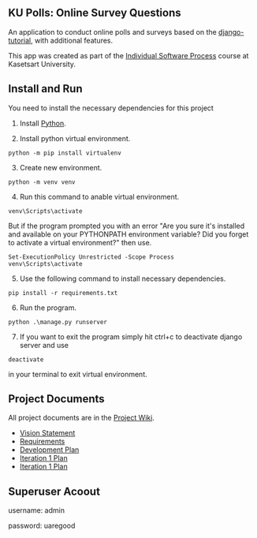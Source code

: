 ## KU Polls: Online Survey Questions 

An application to conduct online polls and surveys based
on the [django-tutorial](https://docs.djangoproject.com/en/4.2/intro/tutorial01/), with
additional features.

This app was created as part of the [Individual Software Process](
https://cpske.github.io/ISP) course at Kasetsart University.

## Install and Run

You need to install the necessary dependencies for this project
1. Install [Python](https://www.python.org/downloads/).

2. Install python virtual environment.
```
python -m pip install virtualenv 
```
3. Create new environment.
```
python -m venv venv
```
4. Run this command to anable virtual environment.
```
venv\Scripts\activate
```
But if the program prompted you with an error 
"Are you sure it's installed and available on your PYTHONPATH environment variable? Did you forget to activate a virtual environment?"
then use.
```
Set-ExecutionPolicy Unrestricted -Scope Process 
venv\Scripts\activate
```
5. Use the following command to install necessary dependencies.
```
pip install -r requirements.txt 
``` 
6. Run the program.
```
python .\manage.py runserver
```
  7. If you want to exit the program simply hit ctrl+c to deactivate django server and use 
```
deactivate
```
in your terminal to exit virtual environment.


## Project Documents

All project documents are in the [Project Wiki](../../wiki/Home).

- [Vision Statement](../../wiki/Vision%20Statement)
- [Requirements](../../wiki/Requirements)
- [Development Plan](../../wiki/Development%20Plan)
- [Iteration 1 Plan](../../wiki/Iteration-1-Plan)
- [Iteration 1 Plan](../../wiki/Iteration-2-Plan)

## Superuser Acoout 

username: admin

password: uaregood 
